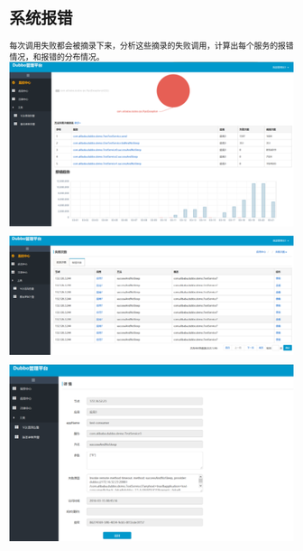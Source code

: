 # 系统报错

每次调用失败都会被摘录下来，分析这些摘录的失败调用，计算出每个服务的报错情况，和报错的分布情况。
![系统报错](images/monitor15.png)


![系统报错](images/monitor16.png)


![系统报错](images/monitor17.png)
